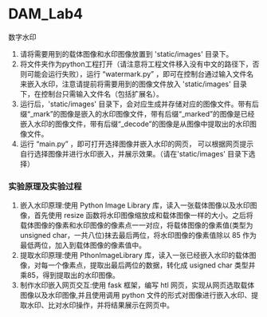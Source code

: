 # DAM_Lab4
数字水印

1. 请将需要用到的载体图像和水印图像放置到 'static/images' 目录下。
2. 将文件夹作为python工程打开（请注意将工程文件移入没有中文的路径下，否则可能会运行失败），运行 “watermark.py” ，即可在控制台通过输入文件名来嵌入水印，注意请提前将需要用到的图像文件放入 'static/images' 目录下，在控制台只需输入文件名（包括扩展名）。
3. 运行后，'static/images' 目录下，会对应生成并存储对应的图像文件。带有后缀“_mark”的图像是嵌入的水印图像文件，带有后缀“_marked”的图像是已经嵌入水印的图像文件，带有后缀“_decode”的图像是从图像中提取出的水印图像文件。
4. 运行 “main.py” ，即可打开选择图像并嵌入水印的网页， 可以根据网页提示自行选择图像并进行水印嵌入，并展示效果。（请在'static/images' 目录下选择）


### 实验原理及实验过程

1. 嵌入水印原理:使用 Python Image Library 库，读入一张载体图像以及水印图像，首先使用 resize 函数将水印图像缩放成和载体图像一样的大小。之后将载体图像的像素和水印图像的像素点一一对应，将载体图像的像素值(类型为unsigned char，一共八位)抹去最后两位，将水印图像的像素值除以 85 作为最低两位，加入到载体图像的像素值中。
2. 提取水印原理:使用 PthonImageLibrary 库，读入一张已经嵌入水印的载体图像，对每一个像素点，提取出最后两位的数据，转化成 usigned char 类型并乘85，得到提取出的水印图像。
3. 制作水印嵌入网页交互:使用 fask 框架，编写 htl 网页，实现从网页选取载体图像以及水印图像,并且使用调用 python 文件的形式对图像进行嵌入水印、提取水印、比对水印操作，并将结果展示在网页中。
